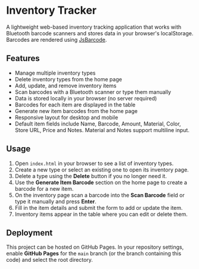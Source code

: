 # Inventory Tracker

A lightweight web-based inventory tracking application that works with Bluetooth barcode scanners and stores data in your browser's localStorage. Barcodes are rendered using [JsBarcode](https://github.com/lindell/JsBarcode).

## Features
- Manage multiple inventory types
- Delete inventory types from the home page
- Add, update, and remove inventory items
- Scan barcodes with a Bluetooth scanner or type them manually
- Data is stored locally in your browser (no server required)
- Barcodes for each item are displayed in the table
- Generate new item barcodes from the home page
- Responsive layout for desktop and mobile
- Default item fields include Name, Barcode, Amount, Material, Color, Store URL,
  Price and Notes. Material and Notes support multiline input.

## Usage
1. Open `index.html` in your browser to see a list of inventory types.
2. Create a new type or select an existing one to open its inventory page.
3. Delete a type using the **Delete** button if you no longer need it.
4. Use the **Generate Item Barcode** section on the home page to create a barcode for a new item.
5. On the inventory page scan a barcode into the **Scan Barcode** field or type it manually and press **Enter**.
6. Fill in the item details and submit the form to add or update the item.
7. Inventory items appear in the table where you can edit or delete them.

## Deployment
This project can be hosted on GitHub Pages. In your repository settings, enable **GitHub Pages** for the `main` branch (or the branch containing this code) and select the root directory.
